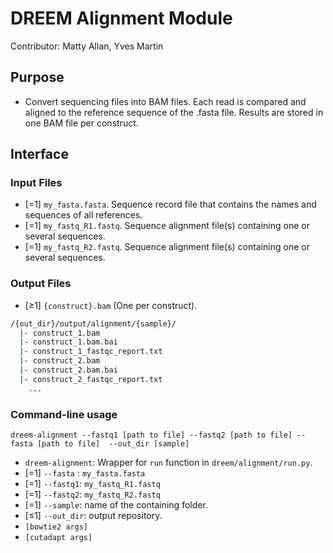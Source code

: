 # DREEM Alignment Module
Contributor: Matty Allan, Yves Martin

## Purpose
- Convert sequencing files into BAM files. Each read is compared and aligned to the reference sequence of the .fasta file. Results are stored in one BAM file per construct.

## Interface

### Input Files
- [=1] ```my_fasta.fasta```. Sequence record file that contains the names and sequences of all references.
- [=1] ```my_fastq_R1.fastq```. Sequence alignment file(s) containing one or several sequences. 
- [=1] ```my_fastq_R2.fastq```. Sequence alignment file(s) containing one or several sequences. 

### Output Files
- [≥1] ```{construct}.bam``` (One per construct).  

```bash
/{out_dir}/output/alignment/{sample}/
  |- construct_1.bam
  |- construct_1.bam.bai
  |- construct_1_fastqc_report.txt
  |- construct_2.bam
  |- construct_2.bam.bai
  |- construct_2_fastqc_report.txt
    ...
```

### Command-line usage

```dreem-alignment --fastq1 [path to file] --fastq2 [path to file] --fasta [path to file]  --out_dir [sample]```

- ```dreem-alignment```: Wrapper for ```run``` function in ```dreem/alignment/run.py```. 
- [=1] `--fasta` : ```my_fasta.fasta```
- [=1] `--fastq1`: ```my_fastq_R1.fastq```
- [=1] `--fastq2`: ```my_fastq_R2.fastq```
- [=1] `--sample`: name of the containing folder.
- [≤1] `--out_dir`: output repository.
- `[bowtie2 args]`
- `[cutadapt args]`

